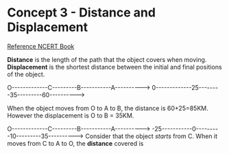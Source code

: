# Concept 3 - Distance and Displacement
[Reference NCERT Book]([https://ncert.nic.in/textbook.php?iesc1=8-15](https://ncert.nic.in/textbook.php?iesc1=8-15))

**Distance** is the length of the path that the object covers when moving. **Displacement** is the shortest distance between the initial and final positions of the object.

O-------------C---------B-----------A---------->
0-------------25--------35---------60---------->

When the object moves from O to A to B, the distance is 60+25=85KM. However the displacement is O to B = 35KM.

O-------------C---------B-----------A---------->
-25-----------0---------10---------35---------->
Consider that the object *starts* from C. When it moves from C to A to O, the **distance** covered is 
<!--stackedit_data:
eyJoaXN0b3J5IjpbLTExNTI0MTc1NDJdfQ==
-->